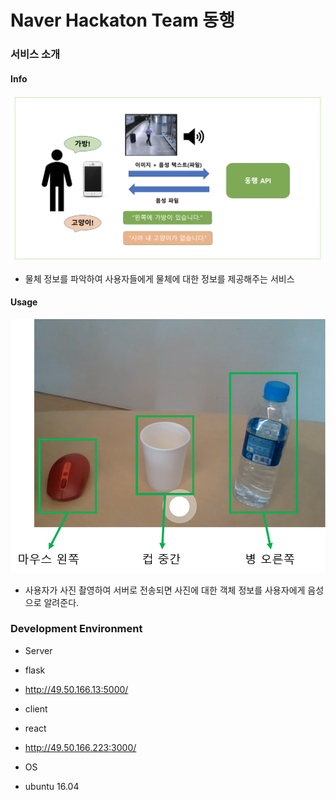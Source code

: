 # Naver Hackaton Team 동행

### 서비스 소개

#### Info

![Service_info](./README/Service_info.png)

- 물체 정보를 파악하여 사용자들에게 물체에 대한 정보를 제공해주는 서비스


#### Usage
![Service_ex](./README/Service_ex.png)

- 사용자가 사진 촬영하여 서버로 전송되면 사진에 대한 객체 정보를 사용자에게 음성으로 알려준다.

### Development Environment

- Server
 - flask
 - http://49.50.166.13:5000/

- client 
 - react
 - http://49.50.166.223:3000/

- OS
 - ubuntu 16.04
 

